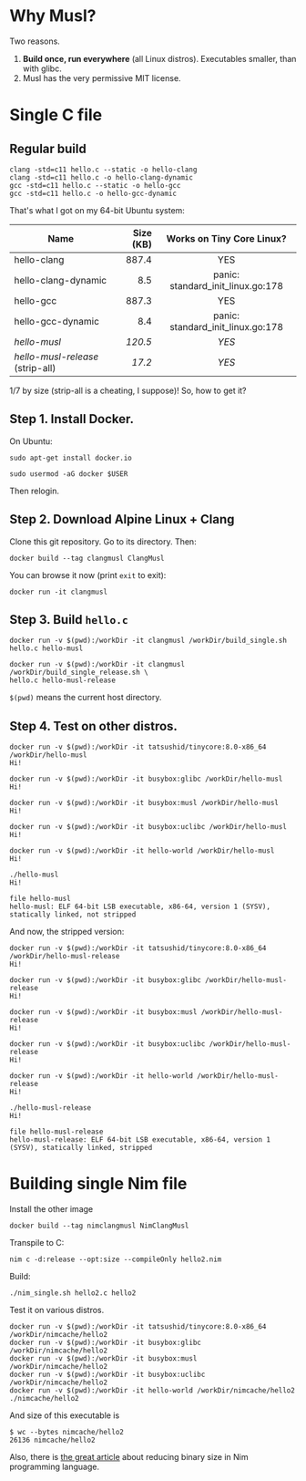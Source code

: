 # Why Musl?

Two reasons.

1. **Build once, run everywhere** (all Linux distros). Executables smaller, than with glibc.
2. Musl has the very permissive MIT license.

# Single C file

## Regular build

    clang -std=c11 hello.c --static -o hello-clang
    clang -std=c11 hello.c -o hello-clang-dynamic
    gcc -std=c11 hello.c --static -o hello-gcc
    gcc -std=c11 hello.c -o hello-gcc-dynamic

That's what I got on my 64-bit Ubuntu system:

| Name                    | Size (KB) | Works on Tiny Core Linux?         |
| ----------------------- | --------: | :-------------------------------: |
| hello-clang             |     887.4 | YES                               |
| hello-clang-dynamic     |       8.5 | panic: standard_init_linux.go:178 |
| hello-gcc               |     887.3 | YES                               |
| hello-gcc-dynamic       |       8.4 | panic: standard_init_linux.go:178 |
| *hello-musl*            |   *120.5* | *YES*                             |
| *hello-musl-release* (strip-all)   |    *17.2* | *YES*                             |

1/7 by size (strip-all is a cheating, I suppose)! So, how to get it?

## Step 1. Install Docker.

On Ubuntu:

    sudo apt-get install docker.io

    sudo usermod -aG docker $USER
    
Then relogin.

## Step 2. Download Alpine Linux + Clang

Clone this git repository. Go to its directory. Then:

    docker build --tag clangmusl ClangMusl

You can browse it now (print `exit` to exit):

    docker run -it clangmusl

## Step 3. Build `hello.c`

    docker run -v $(pwd):/workDir -it clangmusl /workDir/build_single.sh hello.c hello-musl
    
    docker run -v $(pwd):/workDir -it clangmusl /workDir/build_single_release.sh \
    hello.c hello-musl-release

`$(pwd)` means the current host directory.

## Step 4. Test on other distros.

    docker run -v $(pwd):/workDir -it tatsushid/tinycore:8.0-x86_64 /workDir/hello-musl
    Hi!

    docker run -v $(pwd):/workDir -it busybox:glibc /workDir/hello-musl
    Hi!

    docker run -v $(pwd):/workDir -it busybox:musl /workDir/hello-musl
    Hi!

    docker run -v $(pwd):/workDir -it busybox:uclibc /workDir/hello-musl
    Hi!

    docker run -v $(pwd):/workDir -it hello-world /workDir/hello-musl
    Hi!

    ./hello-musl 
    Hi!

    file hello-musl
    hello-musl: ELF 64-bit LSB executable, x86-64, version 1 (SYSV), statically linked, not stripped

And now, the stripped version:

    docker run -v $(pwd):/workDir -it tatsushid/tinycore:8.0-x86_64 /workDir/hello-musl-release
    Hi!

    docker run -v $(pwd):/workDir -it busybox:glibc /workDir/hello-musl-release
    Hi!

    docker run -v $(pwd):/workDir -it busybox:musl /workDir/hello-musl-release
    Hi!

    docker run -v $(pwd):/workDir -it busybox:uclibc /workDir/hello-musl-release
    Hi!

    docker run -v $(pwd):/workDir -it hello-world /workDir/hello-musl-release
    Hi!

    ./hello-musl-release
    Hi!

    file hello-musl-release
    hello-musl-release: ELF 64-bit LSB executable, x86-64, version 1 (SYSV), statically linked, stripped

# Building single Nim file

Install the other image

```
docker build --tag nimclangmusl NimClangMusl
```

Transpile to C:

```
nim c -d:release --opt:size --compileOnly hello2.nim
```

Build:

```
./nim_single.sh hello2.c hello2
```

Test it on various distros.

    docker run -v $(pwd):/workDir -it tatsushid/tinycore:8.0-x86_64 /workDir/nimcache/hello2
    docker run -v $(pwd):/workDir -it busybox:glibc /workDir/nimcache/hello2
    docker run -v $(pwd):/workDir -it busybox:musl /workDir/nimcache/hello2
    docker run -v $(pwd):/workDir -it busybox:uclibc /workDir/nimcache/hello2
    docker run -v $(pwd):/workDir -it hello-world /workDir/nimcache/hello2
    ./nimcache/hello2

And size of this executable is

    $ wc --bytes nimcache/hello2
    26136 nimcache/hello2

Also, there is [the great article](https://hookrace.net/blog/nim-binary-size/) about
reducing binary size in Nim programming language.
